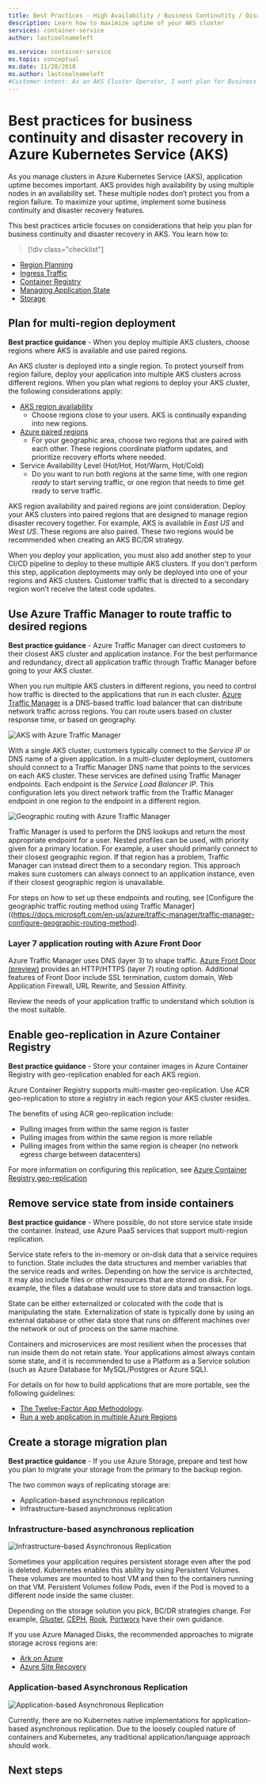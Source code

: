 ```yaml
---
title: Best Practices - High Availability / Business Continutity / Disaster Recovery (AKS)
description: Learn how to maximize uptime of your AKS cluster
services: container-service
author: lastcoolnameleft

ms.service: container-service
ms.topic: conceptual
ms.date: 11/28/2018
ms.author: lastcoolnameleft
#Customer intent: As an AKS Cluster Operator, I want plan for Business Continuity/Disaster Recovery so that my cluster is resilient from region issues.
---
```

# Best practices for business continuity and disaster recovery in Azure Kubernetes Service (AKS)

As you manage clusters in Azure Kubernetes Service (AKS), application uptime becomes important. AKS provides high availability by using multiple nodes in an availability set. These multiple nodes don’t protect you from a region failure. To maximize your uptime, implement some business continuity and disaster recovery features.

This best practices article focuses on considerations that help you plan for business continuity and disaster recovery in AKS. You learn how to:

> [!div class="checklist"]
* [Region Planning](#region-planning)
* [Ingress Traffic](#ingress-traffic)
* [Container Registry](#container-registry)
* [Managing Application State](#managing-application-state)
* [Storage](#storage)

## Plan for multi-region deployment

**Best practice guidance** - When you deploy multiple AKS clusters, choose regions where AKS is available and use paired regions.

An AKS cluster is deployed into a single region. To protect yourself from region failure, deploy your application into multiple AKS clusters across different regions. When you plan what regions to deploy your AKS cluster, the following considerations apply:

* [AKS region availability](https://docs.microsoft.com/en-us/azure/aks/container-service-quotas#region-availability)
  * Choose regions close to your users. AKS is continually expanding into new regions.
* [Azure paired regions](https://docs.microsoft.com/en-us/azure/best-practices-availability-paired-regions)
  * For your geographic area, choose two regions that are paired with each other. These regions coordinate platform updates, and prioritize recovery efforts where needed.
* Service Availability Level (Hot/Hot, Hot/Warm, Hot/Cold)
  * Do you want to run both regions at the same time, with one region *ready* to start serving traffic, or one region that needs to time get ready to serve traffic.

AKS region availability and paired regions are joint consideration. Deploy your AKS clusters into paired regions that are designed to manage region disaster recovery together. For example, AKS is available in *East US* and *West US*. These regions are also paired. These two regions would be recommended when creating an AKS BC/DR strategy.

When you deploy your application, you must also add another step to your CI/CD pipeline to deploy to these multiple AKS clusters. If you don't perform this step, application deployments may only be deployed into one of your regions and AKS clusters. Customer traffic that is directed to a secondary region won't receive the latest code updates.

## Use Azure Traffic Manager to route traffic to desired regions

**Best practice guidance** - Azure Traffic Manager can direct customers to their closest AKS cluster and application instance. For the best performance and redundancy, direct all application traffic through Traffic Manager before going to your AKS cluster.

When you run multiple AKS clusters in different regions, you need to control how traffic is directed to the applications that run in each cluster. [Azure Traffic Manager](https://docs.microsoft.com/en-us/azure/traffic-manager/) is a DNS-based traffic load balancer that can distribute network traffic across regions. You can route users based on cluster response time, or based on geography.

![AKS with Azure Traffic Manager](media/operator-best-practices-bc-dr/aks-azure-traffic-manager.jpg)

With a single AKS cluster, customers typically connect to the *Service IP* or DNS name of a given application. In a multi-cluster deployment, customers should connect to a Traffic Manager DNS name that points to the services on each AKS cluster. These services are defined using Traffic Manager endpoints. Each endpoint is the *Service Load Balancer IP*. This configuration lets you direct network traffic from the Traffic Manager endpoint in one region to the endpoint in a different region.

![Geographic routing with Azure Traffic Manager](media/operator-best-practices-bc-dr/traffic-manager-geographic-routing.jpg)

Traffic Manager is used to perform the DNS lookups and return the most appropriate endpoint for a user. Nested profiles can be used, with priority given for a primary location. For example, a user should primarily connect to their closest geographic region. If that region has a problem, Traffic Manager can instead direct them to a secondary region. This approach makes sure customers can always connect to an application instance, even if their closest geographic region is unavailable.

For steps on how to set up these endpoints and routing, see [Configure the geographic traffic routing method using Traffic Manager]((https://docs.microsoft.com/en-us/azure/traffic-manager/traffic-manager-configure-geographic-routing-method).

### Layer 7 application routing with Azure Front Door

Azure Traffic Manager uses DNS (layer 3) to shape traffic. [Azure Front Door (preview)](https://docs.microsoft.com/en-us/azure/frontdoor/front-door-overview) provides an HTTP/HTTPS (layer 7) routing option. Additional features of Front Door include SSL termination, custom domain, Web Application Firewall, URL Rewrite, and Session Affinity.

Review the needs of your application traffic to understand which solution is the most suitable.

## Enable geo-replication in Azure Container Registry

**Best practice guidance** - Store your container images in Azure Container Registry with geo-replication enabled for each AKS region.

Azure Container Registry supports multi-master geo-replication. Use ACR geo-replication to store a registry in each region your AKS cluster resides.

The benefits of using ACR geo-replication include:

* Pulling images from within the same region is faster
* Pulling images from within the same region is more reliable
* Pulling images from within the same region is cheaper (no network egress charge between datacenters)

For more information on configuring this replication, see [Azure Container Registry geo-replication](https://docs.microsoft.com/en-us/azure/container-registry/container-registry-geo-replication)

## Remove service state from inside containers

**Best practice guidance** - Where possible, do not store service state inside the container. Instead, use Azure PaaS services that support multi-region replication.

Service state refers to the in-memory or on-disk data that a service requires to function. State includes the data structures and member variables that the service reads and writes. Depending on how the service is architected, it may also include files or other resources that are stored on disk. For example, the files a database would use to store data and transaction logs.

State can be either externalized or colocated with the code that is manipulating the state. Externalization of state is typically done by using an external database or other data store that runs on different machines over the network or out of process on the same machine.

Containers and microservices are most resilient when the processes that run inside them do not retain state. Your applications almost always contain some state, and it is recommended to use a Platform as a Service solution (such as Azure Database for MySQL/Postgres or Azure SQL).  

For details on for how to build applications that are more portable, see the following guidelines:

* [The Twelve-Factor App Methodology](https://12factor.net/).
* [Run a web application in multiple Azure Regions](https://docs.microsoft.com/en-us/azure/architecture/reference-architectures/app-service-web-app/multi-region)

## Create a storage migration plan

**Best practice guidance** - If you use Azure Storage, prepare and test how you plan to migrate your storage from the primary to the backup region.

The two common ways of replicating storage are:

* Application-based asynchronous replication
* Infrastructure-based asynchronous replication

### Infrastructure-based asynchronous replication

![Infrastructure-based Asynchronous Replication](media/operator-best-practices-bc-dr/aks-infra-based-async-repl.jpg)

Sometimes your application requires persistent storage even after the pod is deleted. Kubernetes enables this ability by using Persistent Volumes. These volumes are mounted to host VM and then to the containers running on that VM. Persistent Volumes follow Pods, even if the Pod is moved to a different node inside the same cluster.

Depending on the storage solution you pick, BC/DR strategies change. For example, [Gluster](https://docs.gluster.org/en/latest/Administrator%20Guide/Geo%20Replication/), [CEPH](http://docs.ceph.com/docs/master/cephfs/disaster-recovery/), [Rook](https://rook.io/docs/rook/master/disaster-recovery.html), [Portworx](https://docs.portworx.com/scheduler/kubernetes/going-production-with-k8s.html#disaster-recovery-with-cloudsnaps) have their own guidance.

If you use Azure Managed Disks, the recommended approaches to migrate storage across regions are:

* [Ark on Azure](https://github.com/heptio/ark/blob/master/docs/azure-config.md)
* [Azure Site Recovery](https://azure.microsoft.com/en-us/blog/asr-managed-disks-between-azure-regions/)

### Application-based Asynchronous Replication

![Application-based Asynchronous Replication](media/operator-best-practices-bc-dr/aks-app-based-async-repl.jpg)

Currently, there are no Kubernetes native implementations for application-based asynchronous replication. Due to the loosely coupled nature of containers and Kubernetes, any traditional application/language approach should work.

## Next steps
